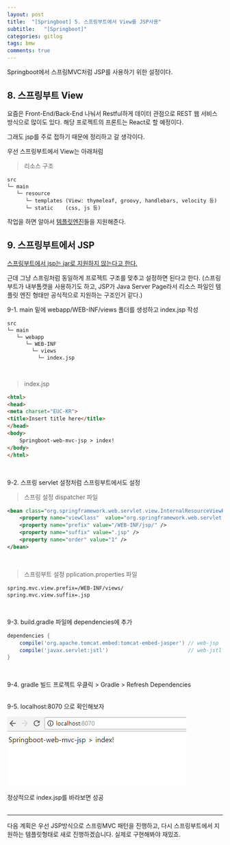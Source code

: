 ```yaml
---
layout: post
title:  "[Springboot] 5. 스프링부트에서 View를 JSP사용"
subtitle:   "[Springboot]"
categories: gitlog
tags: bmw
comments: true
---
```


Springboot에서 스프링MVC처럼 JSP를 사용하기 위한 설정이다.


## 8. 스프링부트 View

요즘은 Front-End/Back-End 나눠서 Restful하게 데이터 관점으로 REST 웹 서비스 방식으로 많이도  있다. 해당 프로젝트의 프론트는 React로 할 예정이다.

그래도 jsp를 주로 접하기 때문에 정리하고 갈 생각이다.  

우선 스프링부트에서 View는 아래처럼
> 리소스 구조

```
src
└─ main
   └─ resource
      └─ templates (View: thymeleaf, groovy, handlebars, velocity 등)
      └─ static    (css, js 등)
```

작업을 하면 알아서 [템플릿엔진](https://docs.spring.io/spring-boot/docs/current/reference/html/boot-features-developing-web-applications.html#boot-features-spring-mvc-template-engines)들을 지원해준다.


## 9. 스프링부트에서 JSP

[스프링부트에서 jsp는 jar로 지원하지 않는다고 한다.](http://docs.spring.io/spring-boot/docs/current/reference/html/boot-features-developing-web-applications.html#boot-features-jsp-limitations)  

근데 그냥 스프링처럼 동일하게 프로젝트 구조를 맞추고 설정하면 된다고 한다.
(스프링부트가 내부톰캣을 사용하기도 하고, JSP가 Java Server Page라서 리소스 파일인 템플릿 엔진 형태만 공식적으로 지원하는 구조인거 같다.)

9-1. main 밑에 webapp/WEB-INF/views 폴더를 생성하고 index.jsp 작성
```
src
└─ main
   └─ webapp
      └─ WEB-INF
        └─ views
          └─ index.jsp
```
<br>

> index.jsp

```html
<html>
<head>
<meta charset="EUC-KR">
<title>Insert title here</title>
</head>
<body>
	Springboot-web-mvc-jsp > index!
</body> 
</html>
```
<br>

9-2. 스프링 servlet 설정처럼 스프링부트에서도 설정

> 스프링 설정 dispatcher 파일

```xml
<bean class="org.springframework.web.servlet.view.InternalResourceViewResolver">
    <property name="viewClass"  value="org.springframework.web.servlet.view.JstlView"/>
    <property name="prefix" value="/WEB-INF/jsp/" />
    <property name="suffix" value=".jsp" />
    <property name="order" value="1" />
</bean>
```
<br>

> 스프링부트 설정 pplication.properties 파일

```properties
spring.mvc.view.prefix=/WEB-INF/views/
spring.mvc.view.suffix=.jsp
```
<br>

9-3. build.gradle 파일에 dependencies에 추가

```gradle
dependencies {
	compile('org.apache.tomcat.embed:tomcat-embed-jasper') // web-jsp
	compile('javax.servlet:jstl')                          // web-jstl  
}
```
<br>

9-4. gradle 빌드
프로젝트 우클릭 > Gradle > Refresh Dependencies  
<br>


9-5. localhost:8070 으로 확인해보자

[![springboot Web JSP STEP1](/assets/img/bmw/201807/2018-07-26-springbootWebJSPStep1.png)]() 
<br>


정상적으로 index.jsp를 바라보면 성공
<br><br>

--- 
다음 계획은 우선 JSP방식으로 스프링MVC 패턴을 진행하고, 다시 스프링부트에서 지원하는 템플릿형태로 새로 진행하겠습니다. 실제로 구현해봐야 재밌죠.